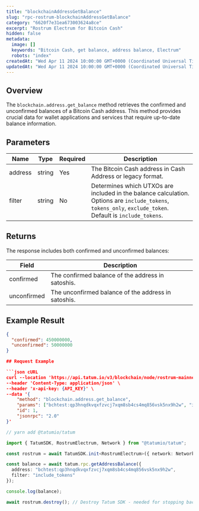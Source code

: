 ```yaml
---
title: "blockchainAddressGetBalance"
slug: "rpc-rostrum-blockchainAddressGetBalance"
category: "6620f7e31ea673003624a8ce"
excerpt: "Rostrum Electrum for Bitcoin Cash"
hidden: false
metadata:
  image: []
  keywords: "Bitcoin Cash, get balance, address balance, Electrum"
  robots: "index"
createdAt: "Wed Apr 11 2024 10:00:00 GMT+0000 (Coordinated Universal Time)"
updatedAt: "Wed Apr 11 2024 10:00:00 GMT+0000 (Coordinated Universal Time)"
---
```


## Overview

The `blockchain.address.get_balance` method retrieves the confirmed and unconfirmed balances of a Bitcoin Cash address. This method provides crucial data for wallet applications and services that require up-to-date balance information.

## Parameters

| Name    | Type   | Required | Description                                                   |
| ------- | ------ | -------- | ------------------------------------------------------------- |
| address | string | Yes      | The Bitcoin Cash address in Cash Address or legacy format.    |
| filter  | string | No       | Determines which UTXOs are included in the balance calculation. Options are `include_tokens`, `tokens_only`, `exclude_token`. Default is `include_tokens`. |

## Returns

The response includes both confirmed and unconfirmed balances:

| Field            | Description                                                    |
| ---------------- | -------------------------------------------------------------- |
| confirmed        | The confirmed balance of the address in satoshis.              |
| unconfirmed      | The unconfirmed balance of the address in satoshis.            |

## Example Result

```json
{
  "confirmed": 450000000,
  "unconfirmed": 50000000
}

## Request Example

```json cURL
curl --location 'https://api.tatum.io/v3/blockchain/node/rostrum-mainnet/' \
--header 'Content-Type: application/json' \
--header 'x-api-key: {API_KEY}' \
--data '{
    "method": "blockchain.address.get_balance",
    "params": ["bchtest:qp3hnqdkvqxfzvcj7xqm8sb4cs4mq856vsk5nx9h2w", "include_tokens"],
    "id": 1,
    "jsonrpc": "2.0"
}'
```
```typescript
// yarn add @tatumio/tatum

import { TatumSDK, RostrumElectrum, Network } from "@tatumio/tatum";

const rostrum = await TatumSDK.init<RostrumElectrum>({ network: Network.BITCOIN_CASH_MAINNET });

const balance = await tatum.rpc.getAddressBalance({
  address: "bchtest:qp3hnqdkvqxfzvcj7xqm8sb4cs4mq856vsk5nx9h2w",
  filter: "include_tokens"
});

console.log(balance);

await rostrum.destroy(); // Destroy Tatum SDK - needed for stopping background jobs
```
